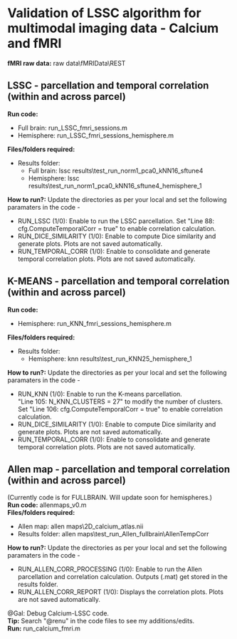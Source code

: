 # Validation of LSSC algorithm for multimodal imaging data - Calcium and fMRI 

**fMRI raw data:** raw data\fMRIData\REST

## LSSC - parcellation and temporal correlation (within and across parcel)
**Run code:** 
* Full brain: run_LSSC_fmri_sessions.m
* Hemisphere: run_LSSC_fmri_sessions_hemisphere.m 
  
**Files/folders required:** 
* Results folder:
    - Full brain: lssc results\test_run_norm1_pca0_kNN16_sftune4
    - Hemisphere: lssc results\test_run_norm1_pca0_kNN16_sftune4_hemisphere_1

**How to run?:** Update the directories as per your local and set the following paramaters in the code -
* RUN_LSSC (1/0): Enable to run the LSSC parcellation. Set "Line 88: cfg.ComputeTemporalCorr = true" to enable correlation calculation.
* RUN_DICE_SIMILARITY (1/0): Enable to compute Dice similarity and generate plots. Plots are not saved automatically.
* RUN_TEMPORAL_CORR (1/0): Enable to consolidate and generate temporal correlation plots. Plots are not saved automatically.

## K-MEANS - parcellation and temporal correlation (within and across parcel)
**Run code:** 
* Hemisphere: run_KNN_fmri_sessions_hemisphere.m 
  
**Files/folders required:** 
* Results folder:
    - Hemisphere: knn results\test_run_KNN25_hemisphere_1

**How to run?:** Update the directories as per your local and set the following paramaters in the code -
* RUN_KNN (1/0): Enable to run the K-means parcellation. <br/>"Line 105: N_KNN_CLUSTERS = 27" to modify the number of clusters. <br/>Set "Line 106: cfg.ComputeTemporalCorr = true" to enable correlation calculation.
* RUN_DICE_SIMILARITY (1/0): Enable to compute Dice similarity and generate plots. Plots are not saved automatically.
* RUN_TEMPORAL_CORR (1/0): Enable to consolidate and generate temporal correlation plots. Plots are not saved automatically.

## Allen map - parcellation and temporal correlation (within and across parcel)
(Currently code is for FULLBRAIN. Will update soon for hemispheres.)<br/>
**Run code:** allenmaps_v0.m <br/>
**Files/folders required:** 
* Allen map: allen maps\2D_calcium_atlas.nii
* Results folder: allen maps\test_run_Allen_fullbrain\AllenTempCorr

**How to run?:** Update the directories as per your local and set the following paramaters in the code -
* RUN_ALLEN_CORR_PROCESSING (1/0): Enable to run the Allen parcellation and correlation calculation. Outputs (.mat) get stored in the results folder.
* RUN_ALLEN_CORR_REPORT (1/0): Displays the correlation plots. Plots are not saved automatically. 


@Gal: Debug Calcium-LSSC code. <br/>
**Tip:** Search "@renu" in the code files to see my additions/edits. <br/>
**Run:** run_calcium_fmri.m 
